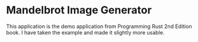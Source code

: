 # Mandelbrot Image Generator

This application is the demo application from Programming Rust 2nd Edition book. I have taken the example and 
made it slightly more usable.
